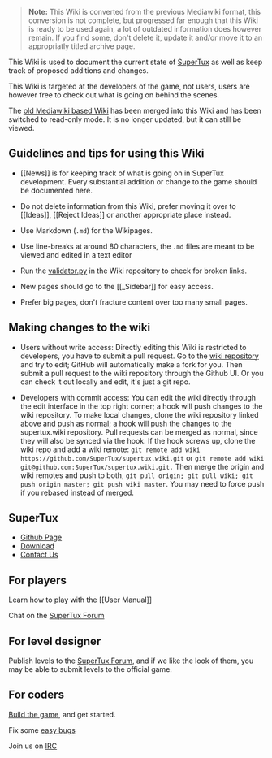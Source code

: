 > **Note:** This Wiki is converted from the previous Mediawiki format,
> this conversion is not complete, but progressed far enough that this
> Wiki is ready to be used again, a lot of outdated information does
> however remain. If you find some, don't delete it, update it and/or
> move it to an appropriatly titled archive page.

This Wiki is used to document the current state of
[SuperTux](https://www.supertux.org) as well as keep track of proposed
additions and changes.

This Wiki is targeted at the developers of the game, not users, users
are however free to check out what is going on behind the scenes.

The [old Mediawiki based Wiki](http://supertux.lethargik.org/wiki/Main_Page) has been merged
into this Wiki and has been switched to read-only mode. It is no
longer updated, but it can still be viewed.

Guidelines and tips for using this Wiki
---------------------------------------

* [[News]] is for keeping track of what is going on in SuperTux
  development. Every substantial addition or change to the game should
  be documented here.

* Do not delete information from this Wiki, prefer moving it over to [[Ideas]],
  [[Reject Ideas]] or another appropriate place instead.

* Use Markdown (`.md`) for the Wikipages.

* Use line-breaks at around 80 characters, the `.md` files are meant to
  be viewed and edited in a text editor

* Run the [validator.py](https://raw.githubusercontent.com/wiki/SuperTux/supertux/validator.py)
  in the Wiki repository to check for broken links.

* New pages should go to the [[_Sidebar]] for easy access.

* Prefer big pages, don't fracture content over too many small pages.

Making changes to the wiki
--------------------------

* Users without write access: Directly editing this Wiki is restricted to developers, you have to submit a pull request. Go to the [wiki repository](https://github.com/SuperTux/wiki) and try to edit; GitHub will automatically make a fork for you. Then submit a pull request to the wiki repository through the Github UI. Or you can check it out locally and edit, it's just a git repo.

* Developers with commit access: You can edit the wiki directly through the edit interface in the top right corner; a hook will push changes to the wiki repository. To make local changes, clone the wiki repository linked above and push as normal; a hook will push the changes to the supertux.wiki repository. Pull requests can be merged as normal, since they will also be synced via the hook. If the hook screws up, clone the wiki repo and add a wiki remote: `git remote add wiki https://github.com/SuperTux/supertux.wiki.git` or `git remote add wiki git@github.com:SuperTux/supertux.wiki.git.` Then merge the origin and wiki remotes and push to both, `git pull origin; git pull wiki; git push origin master; git push wiki master`. You may need to force push if you rebased instead of merged.




SuperTux
--------

* [Github Page](https://github.com/SuperTux/supertux)
* [Download](https://supertux.org/download.html)
* [Contact Us](https://www.supertux.org/contact.html)

For players
-----------

Learn how to play with the [[User Manual]]

Chat on the [SuperTux Forum](http://forum.freegamedev.net/viewforum.php?f=66&sid=7d271ca537028e81027e0b3cdab4f0ca)

For level designer
------------------

Publish levels to the [SuperTux Forum](http://forum.freegamedev.net/viewforum.php?f=66&sid=7d271ca537028e81027e0b3cdab4f0ca),
and if we like the look of them, you may be able to submit levels to the official game.

For coders
-----------

[Build the game](https://github.com/SuperTux/supertux/wiki/Building), and get started.

Fix some [easy bugs](https://github.com/SuperTux/supertux/issues?q=is%3Aopen+is%3Aissue+label%3Adifficulty%3Aeasy)

Join us on [IRC](https://github.com/SuperTux/supertux/wiki/IRC)

